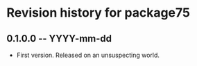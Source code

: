 # Revision history for package75

## 0.1.0.0 -- YYYY-mm-dd

* First version. Released on an unsuspecting world.
